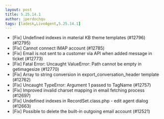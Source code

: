 ```yaml
---
layout: post
title: 5.25.14.1
author: jperdochqu
tags: [ladesk,LiveAgent,5.25.14.1]
---
```


- [Fix] Undefined indexes in material KB theme templates (#12796)(#12795)
- [Fix] Cannot connect IMAP account (#12785)
- [Fix] Email is not sent to a customer via API when added message in ticket (#12773)
- [Fix] Fatal Error: Uncaught ValueError: Path cannot be empty in getimagesize (#12770)
- [Fix] Array to string conversion in export_conversation_header template (#12762)
- [Fix] Uncaught TypeError: Argument 1 passed to TagName (#12757)
- [Fix] Improved invalid charset mapping in email fetching process (#12697)
- [Fix] Undefined indexes in RecordSet.class.php - edit agent dialog (#12663)
- [Fix] Possible to delete the built-in outgoing email account (#12521)
